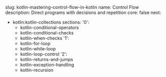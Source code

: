 slug: kotlin-mastering-control-flow-in-kotlin
name: Control Flow
description: Direct programs with decisions and repetition
core: false
next:
  - kotlin:kotlin-collections
sections:
  '0':
    - kotlin-conditional-operators
    - kotlin-conditional-checks
    - kotlin-when-checks
  '1':
    - kotlin-for-loop
    - kotlin-while-loop
    - kotlin-loop-control
  '2':
    - kotlin-returns-and-jumps
    - kotlin-exception-handling
    - kotlin-recursion
